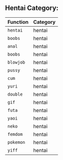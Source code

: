 ## Hentai Category:

|Function|Category|
|:--|:--|
|`hentai`|hentai|
|`boobs`|hentai|
|`anal`|hentai|
|`boobs`|hentai|
|`blowjob`|hentai|
|`pussy`|hentai|
|`cum`|hentai|
|`yuri`|hentai|
|`double`|hentai|
|`gif`|hentai|
|`futa`|hentai|
|`yaoi`|hentai|
|`neko`|hentai|
|`femdom`|hentai|
|`pokemon`|hentai|
|`yiff`|hentai|

